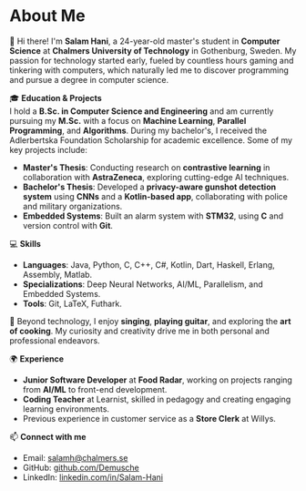# About Me

👋 Hi there! I'm **Salam Hani**, a 24-year-old master's student in **Computer Science** at **Chalmers University of Technology** in Gothenburg, Sweden. My passion for technology started early, fueled by countless hours gaming and tinkering with computers, which naturally led me to discover programming and pursue a degree in computer science.

🎓 **Education & Projects**  
I hold a **B.Sc. in Computer Science and Engineering** and am currently pursuing my **M.Sc.** with a focus on **Machine Learning**, **Parallel Programming**, and **Algorithms**. During my bachelor's, I received the Adlerbertska Foundation Scholarship for academic excellence. Some of my key projects include:
- **Master's Thesis**: Conducting research on **contrastive learning** in collaboration with **AstraZeneca**, exploring cutting-edge AI techniques.
- **Bachelor's Thesis**: Developed a **privacy-aware gunshot detection system** using **CNNs** and a **Kotlin-based app**, collaborating with police and military organizations.
- **Embedded Systems**: Built an alarm system with **STM32**, using **C** and version control with **Git**.
  
💻 **Skills**  
- **Languages**: Java, Python, C, C++, C#, Kotlin, Dart, Haskell, Erlang, Assembly, Matlab.  
- **Specializations**: Deep Neural Networks, AI/ML, Parallelism, and Embedded Systems.  
- **Tools**: Git, LaTeX, Futhark.  

🎤 Beyond technology, I enjoy **singing**, **playing guitar**, and exploring the **art of cooking**. My curiosity and creativity drive me in both personal and professional endeavors.

🌍 **Experience**  
- **Junior Software Developer** at **Food Radar**, working on projects ranging from **AI/ML** to front-end development.
- **Coding Teacher** at Learnist, skilled in pedagogy and creating engaging learning environments.
- Previous experience in customer service as a **Store Clerk** at Willys.

📫 **Connect with me**  
- Email: [salamh@chalmers.se](mailto:salamh@chalmers.se)  
- GitHub: [github.com/Demusche](https://github.com/Demusche)  
- LinkedIn: [linkedin.com/in/Salam-Hani](https://linkedin.com/in/Salam-Hani)
